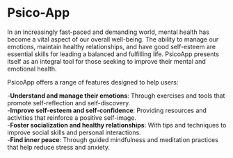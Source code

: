 # Psico-App
In an increasingly fast-paced and demanding world, mental health has become a vital aspect of our overall well-being. The ability to manage our emotions, maintain healthy relationships, and have good self-esteem are essential skills for leading a balanced and fulfilling life. PsicoApp presents itself as an integral tool for those seeking to improve their mental and emotional health.

PsicoApp offers a range of features designed to help users:

-**Understand and manage their emotions**: Through exercises and tools that promote self-reflection and self-discovery.<br>
-**Improve self-esteem and self-confidence**: Providing resources and activities that reinforce a positive self-image.<br>
-**Foster socialization and healthy relationships**: With tips and techniques to improve social skills and personal interactions.<br>
-**Find inner peace**: Through guided mindfulness and meditation practices that help reduce stress and anxiety.<br>

 
